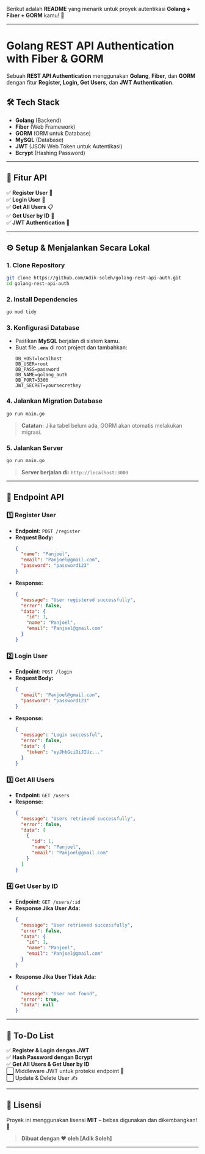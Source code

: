 Berikut adalah **README** yang menarik untuk proyek autentikasi **Golang + Fiber + GORM** kamu! 🚀  

---

# **Golang REST API Authentication with Fiber & GORM**  
Sebuah **REST API Authentication** menggunakan **Golang**, **Fiber**, dan **GORM** dengan fitur **Register, Login, Get Users**, dan **JWT Authentication**.  

## **🛠️ Tech Stack**
- **Golang** (Backend)
- **Fiber** (Web Framework)
- **GORM** (ORM untuk Database)
- **MySQL** (Database)
- **JWT** (JSON Web Token untuk Autentikasi)
- **Bcrypt** (Hashing Password)

---

## **📌 Fitur API**
✅ **Register User** 👤  
✅ **Login User** 🔐  
✅ **Get All Users** 📋  
✅ **Get User by ID** 🔎  
✅ **JWT Authentication** 🔑  

---

## **⚙️ Setup & Menjalankan Secara Lokal**
### **1. Clone Repository**
```sh
git clone https://github.com/Adik-soleh/golang-rest-api-auth.git
cd golang-rest-api-auth
```

### **2. Install Dependencies**
```sh
go mod tidy
```

### **3. Konfigurasi Database**
- Pastikan **MySQL** berjalan di sistem kamu.
- Buat file **`.env`** di root project dan tambahkan:
  ```env
  DB_HOST=localhost
  DB_USER=root
  DB_PASS=password
  DB_NAME=golang_auth
  DB_PORT=3306
  JWT_SECRET=yoursecretkey
  ```

### **4. Jalankan Migration Database**
```sh
go run main.go
```
> **Catatan:** Jika tabel belum ada, GORM akan otomatis melakukan migrasi.

### **5. Jalankan Server**
```sh
go run main.go
```
> **Server berjalan di:** `http://localhost:3000`

---

## **📌 Endpoint API**
### **1️⃣ Register User**
- **Endpoint:** `POST /register`
- **Request Body:**
  ```json
  {
    "name": "Panjoel",
    "email": "Panjoel@gmail.com",
    "password": "password123"
  }
  ```
- **Response:**
  ```json
  {
    "message": "User registered successfully",
    "error": false,
    "data": {
      "id": 1,
      "name": "Panjoel",
      "email": "Panjoel@gmail.com"
    }
  }
  ```

### **2️⃣ Login User**
- **Endpoint:** `POST /login`
- **Request Body:**
  ```json
  {
    "email": "Panjoel@gmail.com",
    "password": "password123"
  }
  ```
- **Response:**
  ```json
  {
    "message": "Login successful",
    "error": false,
    "data": {
      "token": "eyJhbGciOiJIUz..."
    }
  }
  ```

### **3️⃣ Get All Users**
- **Endpoint:** `GET /users`
- **Response:**
  ```json
  {
    "message": "Users retrieved successfully",
    "error": false,
    "data": [
      {
        "id": 1,
        "name": "Panjoel",
        "email": "Panjoel@gmail.com"
      }
    ]
  }
  ```

### **4️⃣ Get User by ID**
- **Endpoint:** `GET /users/:id`
- **Response Jika User Ada:**
  ```json
  {
    "message": "User retrieved successfully",
    "error": false,
    "data": {
      "id": 1,
      "name": "Panjoel",
      "email": "Panjoel@gmail.com"
    }
  }
  ```
- **Response Jika User Tidak Ada:**
  ```json
  {
    "message": "User not found",
    "error": true,
    "data": null
  }
  ```

---

## **🎯 To-Do List**
✅ **Register & Login dengan JWT**  
✅ **Hash Password dengan Bcrypt**  
✅ **Get All Users & Get User by ID**  
⬜ Middleware JWT untuk proteksi endpoint 🔐  
⬜ Update & Delete User ✍️  

---

## **📜 Lisensi**
Proyek ini menggunakan lisensi **MIT** – bebas digunakan dan dikembangkan! 🚀  

> **Dibuat dengan ❤️ oleh [Adik Soleh]**  

---
